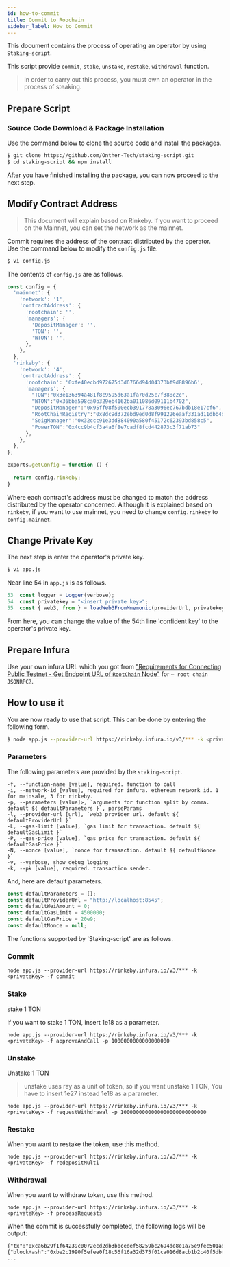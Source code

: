 ```yaml
---
id: how-to-commit
title: Commit to Roochain
sidebar_label: How to Commit
---
```


This document contains the process of operating an operator by using `Staking-script`.

This script provide `commit`, `stake`, `unstake`, `restake`, `withdrawal` function.

> In order to carry out this process, you must own an operator in the process of steaking.

## Prepare Script

### Source Code Download & Package Installation

Use the command below to clone the source code and install the packages.


```bash
$ git clone https://github.com/Onther-Tech/staking-script.git
$ cd staking-script && npm install
```

After you have finished installing the package, you can now proceed to the next step.

## Modify Contract Address
> This document will explain based on Rinkeby. If you want to proceed on the Mainnet, you can set the network as the mainnet.

Commit requires the address of the contract distributed by the operator.
Use the command below to modify the `config.js` file.

```bash
$ vi config.js
```
The contents of `config.js` are as follows.

```javascript
const config = {
  'mainnet': {
    'network': '1',
    'contractAddress': {
      'rootchain': '',
      'managers': {
        'DepositManager': '',
        'TON': '',
        'WTON': '',
      },
    },
  },
  'rinkeby': {
    'network': '4',
    'contractAddress': {
      'rootchain': '0xfe40ecbd972675d3d6766d94d04373bf9d8896b6',
      'managers': {
        "TON":"0x3e136394a481f8c9595d63a1fa70d25c7f388c2c",
        "WTON":"0x36bba598ca0b329eb4162ba011086d09111b4702",
        "DepositManager":"0x95ff08f500ecb391778a3096ec767bdb18e17cf6",
        "RootChainRegistry":"0x8dc9d372ebd9ed0d8f991226eaaf331ad11dbb4d",
        "SeigManager":"0x32ccc91e3dd884090a580f45172c62393bd858c5",
        "PowerTON":"0x4cc9b4cf3a4a6f8e7cadf8fcd442873c3f71ab73"
      },
    },
  },
};

exports.getConfig = function () {
  
  return config.rinkeby;
}
```

Where each contract's address must be changed to match the address distributed by the operator concerned. Although it is explained based on `rinkeby`, if you want to use mainnet, you need to change `config.rinkeby` to `config.mainnet`.

## Change Private Key

The next step is enter the operator's private key.

```bash
$ vi app.js
```

Near line 54 in `app.js` is as follows.

```javascript
53  const logger = Logger(verbose);
54  const privatekey = "<insert private key>";
55  const { web3, from } = loadWeb3FromMnemonic(providerUrl, privatekey);
```

From here, you can change the value of the 54th line 'confident key' to the operator's private key.

## Prepare Infura

Use your own infura URL which you got from ["Requirements for Connecting Public Testnet - Get Endpoint URL of `RootChain` Node"](how-to-connect-public-testnet-prepare#get-endpoint-url-of-rootchain-node) for `~ root chain JSONRPC?`.

## How to use it
You are now ready to use that script. This can be done by entering the following form.
```bash
$ node app.js --provider-url https://rinkeby.infura.io/v3/*** -k <privateKey> -f <function name> -p <parameter>
```

### Parameters
The following parameters are provided by the `staking-script`.

```
-f, --function-name [value], required. function to call
-i, --network-id [value], required for infura. ethereum network id. 1 for mainsale, 3 for rinkeby.
-p, --parameters [value]>, `arguments for function split by comma. default ${ defaultParameters }`, parseParams
-l, --provider-url [url], `web3 provider url. default ${ defaultProviderUrl }`
-L, --gas-limit [value], `gas limit for transaction. default ${ defaultGasLimit }`
-P, --gas-price [value], `gas price for transaction. default ${ defaultGasPrice }`
-N, --nonce [value], `nonce for transaction. default ${ defaultNonce }`
-v, --verbose, show debug logging
-k, --pk [value], required. transaction sender.
```

And, here are default parameters.
```javascript
const defaultParameters = [];
const defaultProviderUrl = "http://localhost:8545";
const defaultWeiAmount = 0;
const defaultGasLimit = 4500000;
const defaultGasPrice = 20e9;
const defaultNonce = null;
```

The functions supported by 'Staking-script' are as follows.
### Commit
```
node app.js --provider-url https://rinkeby.infura.io/v3/*** -k <privateKey> -f commit
```
### Stake
stake 1 TON

If you want to stake 1 TON, insert 1e18 as a parameter.
```
node app.js --provider-url https://rinkeby.infura.io/v3/*** -k <privateKey> -f approveAndCall -p 1000000000000000000
```

### Unstake
Unstake 1 TON

> unstake uses ray as a unit of token, so if you want unstake 1 TON, You have to insert 1e27 instead 1e18 as a parameter.
```
node app.js --provider-url https://rinkeby.infura.io/v3/*** -k <privateKey> -f requestWithdrawal -p 1000000000000000000000000000
```

### Restake
When you want to restake the token, use this method.
```
node app.js --provider-url https://rinkeby.infura.io/v3/*** -k <privateKey> -f redepositMulti
```

### Withdrawal
When you want to withdraw token, use this method.
```
node app.js --provider-url https://rinkeby.infura.io/v3/*** -k <privateKey> -f processRequests
```

When the commit is successfully completed, the following logs will be output:

```text
{"tx":"0xca6b29f1f64239c0072ecd2db3bbcedef58259bc2694de8e1a75e9fec501ade0","receipt":{"blockHash":"0xbe2c1990f5efee0f18c56f16a32d375f01ca016d8acb1b2c40f5dbf6532dc815","blockNumber":6871009,"contractAddress":null,"cumulativeGasUsed":705612,"from":"0xf30eadcdc68f9551fe943a685c23fa07fde4b417","gasUsed":396475,
...
```
